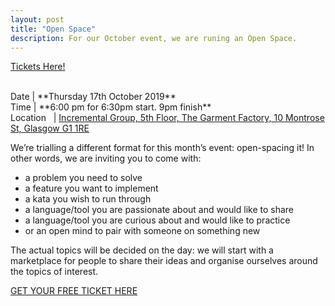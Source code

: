 ```yaml
---
layout: post
title: "Open Space"
description: For our October event, we are runing an Open Space.
---
```

[Tickets Here!](https://www.eventbrite.com/e/open-space-tickets-75921105069)

<br>
Date | **Thursday 17th October 2019** <br>
Time | **6:00 pm for 6:30pm start. 9pm finish**<br>
Location &nbsp; | <a href="https://goo.gl/maps/2We2Q7uUeAGWCxQW6" target="_blank">Incremental Group, 5th Floor, The Garment Factory, 10 Montrose St, Glasgow G1 1RE</a>


We’re trialling a different format for this month’s event: open-spacing it! In other words, we are inviting you to come with:

* a problem you need to solve
* a feature you want to implement
* a kata you wish to run through
* a language/tool you are passionate about and would like to share
* a language/tool you are curious about and would like to practice
* or an open mind to pair with someone on something new

The actual topics will be decided on the day: we will start with a marketplace for people to share their ideas and organise ourselves around the topics of interest.


<a href="https://www.eventbrite.com/e/open-space-tickets-75921105069" target="_blank">GET YOUR FREE TICKET HERE </a>
